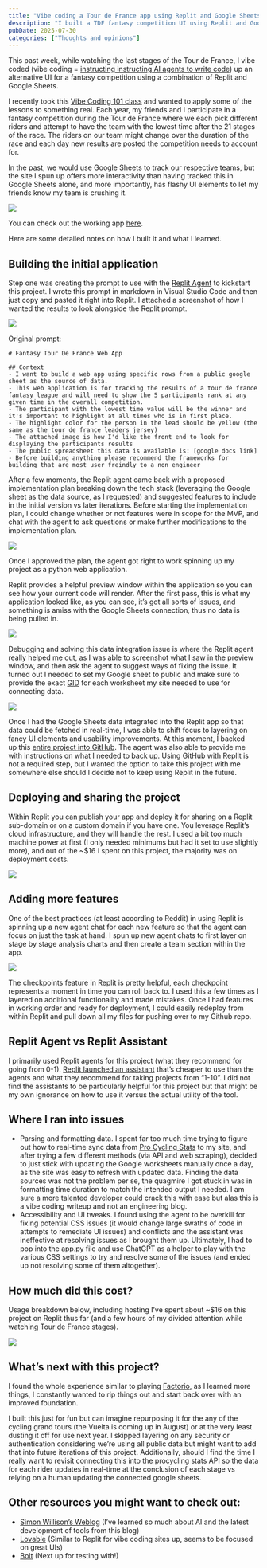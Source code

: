 ```yaml
---
title: "Vibe coding a Tour de France app using Replit and Google Sheets"
description: "I built a TDF fantasy competition UI using Replit and Google Sheets. This post breaks down my process and lessons learned."
pubDate: 2025-07-30
categories: ["Thoughts and opinions"]
---
```


This past week, while watching the last stages of the Tour de France, I vibe coded (vibe coding = [instructing instructing AI agents to write code](https://blog.replit.com/what-is-vibe-coding)) up an alternative UI for a fantasy competition using a combination of Replit and Google Sheets.

I recently took this [Vibe Coding 101 class](https://learn.deeplearning.ai/courses/vibe-coding-101-with-replit/lesson/zwj9r/introduction) and wanted to apply some of the lessons to something real. Each year, my friends and I participate in a fantasy competition during the Tour de France where we each pick different riders and attempt to have the team with the lowest time after the 21 stages of the race. The riders on our team might change over the duration of the race and each day new results are posted the competition needs to account for.

In the past, we would use Google Sheets to track our respective teams, but the site I spun up offers more interactivity than having tracked this in Google Sheets alone, and more importantly, has flashy UI elements to let my friends know my team is crushing it.

![](/images/vibe-coding-a-tour-de-france-app-using-replit-and-google-sheets-1759632217478.png)

You can check out the working app [here](https://fantasy-tdf-2025.streamlit.app/).

Here are some detailed notes on how I built it and what I learned.

## Building the initial application

Step one was creating the prompt to use with the [Replit Agent](https://docs.replit.com/replitai/agent) to kickstart this project. I wrote this prompt in markdown in Visual Studio Code and then just copy and pasted it right into Replit. I attached a screenshot of how I wanted the results to look alongside the Replit prompt.

![](/images/vibe-coding-a-tour-de-france-app-using-replit-and-google-sheets-1759632217500.png)

Original prompt:

```
# Fantasy Tour De France Web App

## Context
- I want to build a web app using specific rows from a public google sheet as the source of data. 
- This web application is for tracking the results of a tour de france fantasy league and will need to show the 5 participants rank at any given time in the overall competition. 
- The participant with the lowest time value will be the winner and it's important to highlight at all times who is in first place. 
- The highlight color for the person in the lead should be yellow (the same as the tour de france leaders jersey)
- The attached image is how I'd like the front end to look for displaying the participants results
- The public spreadsheet this data is available is: [google docs link]
- Before building anything please recommend the frameworks for building that are most user freindly to a non engineer 
```

After a few moments, the Replit agent came back with a proposed implementation plan breaking down the tech stack (leveraging the Google sheet as the data source, as I requested) and suggested features to include in the initial version vs later iterations. Before starting the implementation plan, I could change whether or not features were in scope for the MVP, and chat with the agent to ask questions or make further modifications to the implementation plan.

![](/images/vibe-coding-a-tour-de-france-app-using-replit-and-google-sheets-1759632217531.jpg)

Once I approved the plan, the agent got right to work spinning up my project as a python web application.

Replit provides a helpful preview window within the application so you can see how your current code will render. After the first pass, this is what my application looked like, as you can see, it’s got all sorts of issues, and something is amiss with the Google Sheets connection, thus no data is being pulled in.

![](/images/vibe-coding-a-tour-de-france-app-using-replit-and-google-sheets-1759632217560.png)

Debugging and solving this data integration issue is where the Replit agent really helped me out, as I was able to screenshot what I saw in the preview window, and then ask the agent to suggest ways of fixing the issue. It turned out I needed to set my Google sheet to public and make sure to provide the exact [GID](https://knowsheets.com/how-to-get-the-id-of-a-google-sheet/#google_vignette) for each worksheet my site needed to use for connecting data.

![](/images/vibe-coding-a-tour-de-france-app-using-replit-and-google-sheets-1759632217590.png)

Once I had the Google Sheets data integrated into the Replit app so that data could be fetched in real-time, I was able to shift focus to layering on fancy UI elements and usability improvements. At this moment, I backed up this [entire project into GitHub](https://github.com/amr05008/Replit-FantasyTour2025). The agent was also able to provide me with instructions on what I needed to back up. Using GitHub with Replit is not a required step, but I wanted the option to take this project with me somewhere else should I decide not to keep using Replit in the future.

## Deploying and sharing the project

Within Replit you can publish your app and deploy it for sharing on a Replit sub-domain or on a custom domain if you have one. You leverage Replit’s cloud infrastructure, and they will handle the rest. I used a bit too much machine power at first (I only needed minimums but had it set to use slightly more), and out of the ~$16 I spent on this project, the majority was on deployment costs.

![](/images/vibe-coding-a-tour-de-france-app-using-replit-and-google-sheets-1759632217620.png)

## Adding more features

One of the best practices (at least according to Reddit) in using Replit is spinning up a new agent chat for each new feature so that the agent can focus on just the task at hand. I spun up new agent chats to first layer on stage by stage analysis charts and then create a team section within the app.

![](/images/vibe-coding-a-tour-de-france-app-using-replit-and-google-sheets-1759632217648.png)

The checkpoints feature in Replit is pretty helpful, each checkpoint represents a moment in time you can roll back to. I used this a few times as I layered on additional functionality and made mistakes. Once I had features in working order and ready for deployment, I could easily redeploy from within Replit and pull down all my files for pushing over to my Github repo.

## Replit Agent vs Replit Assistant

I primarily used Replit agents for this project (what they recommend for going from 0-1). [Replit launched an assistant](https://blog.replit.com/new-ai-assistant-announcement) that’s cheaper to use than the agents and what they recommend for taking projects from “1-10”. I did not find the assistants to be particularly helpful for this project but that might be my own ignorance on how to use it versus the actual utility of the tool.

## Where I ran into issues

-   Parsing and formatting data. I spent far too much time trying to figure out how to real-time sync data from [Pro Cycling Stats](https://www.procyclingstats.com/) to my site, and after trying a few different methods (via API and web scraping), decided to just stick with updating the Google worksheets manually once a day, as the site was easy to refresh with updated data. Finding the data sources was not the problem per se, the quagmire I got stuck in was in formatting time duration to match the intended output I needed. I am sure a more talented developer could crack this with ease but alas this is a vibe coding writeup and not an engineering blog.
-   Accessibility and UI tweaks. I found using the agent to be overkill for fixing potential CSS issues (it would change large swaths of code in attempts to remediate UI issues) and conflicts and the assistant was ineffective at resolving issues as I brought them up. Ultimately, I had to pop into the app.py file and use ChatGPT as a helper to play with the various CSS settings to try and resolve some of the issues (and ended up not resolving some of them altogether).

## How much did this cost?

Usage breakdown below, including hosting I’ve spent about ~$16 on this project on Replit thus far (and a few hours of my divided attention while watching Tour de France stages).

![](/images/vibe-coding-a-tour-de-france-app-using-replit-and-google-sheets-1759632217681.jpg)

## What’s next with this project?

I found the whole experience similar to playing [Factorio](https://www.factorio.com/), as I learned more things, I constantly wanted to rip things out and start back over with an improved foundation.

I built this just for fun but can imagine repurposing it for the any of the cycling grand tours (the Vuelta is coming up in August) or at the very least dusting it off for use next year. I skipped layering on any security or authentication considering we’re using all public data but might want to add that into future iterations of this project. Additionally, should I find the time I really want to revisit connecting this into the procycling stats API so the data for each rider updates in real-time at the conclusion of each stage vs relying on a human updating the connected google sheets.

## Other resources you might want to check out:

-   [Simon Willison’s Weblog](https://simonwillison.net/) (I’ve learned so much about AI and the latest development of tools from this blog)
-   [Lovable](https://lovable.dev/) (Similar to Replit for vibe coding sites up, seems to be focused on great UIs)
-   [Bolt](https://bolt.new/) (Next up for testing with!)
